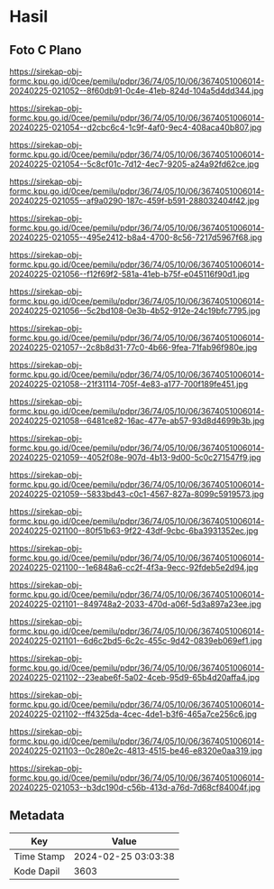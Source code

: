 # Hasil

## Foto C Plano

https://sirekap-obj-formc.kpu.go.id/0cee/pemilu/pdpr/36/74/05/10/06/3674051006014-20240225-021052--8f60db91-0c4e-41eb-824d-104a5d4dd344.jpg

https://sirekap-obj-formc.kpu.go.id/0cee/pemilu/pdpr/36/74/05/10/06/3674051006014-20240225-021054--d2cbc6c4-1c9f-4af0-9ec4-408aca40b807.jpg

https://sirekap-obj-formc.kpu.go.id/0cee/pemilu/pdpr/36/74/05/10/06/3674051006014-20240225-021054--5c8cf01c-7d12-4ec7-9205-a24a92fd62ce.jpg

https://sirekap-obj-formc.kpu.go.id/0cee/pemilu/pdpr/36/74/05/10/06/3674051006014-20240225-021055--af9a0290-187c-459f-b591-288032404f42.jpg

https://sirekap-obj-formc.kpu.go.id/0cee/pemilu/pdpr/36/74/05/10/06/3674051006014-20240225-021055--495e2412-b8a4-4700-8c56-7217d5967f68.jpg

https://sirekap-obj-formc.kpu.go.id/0cee/pemilu/pdpr/36/74/05/10/06/3674051006014-20240225-021056--f12f69f2-581a-41eb-b75f-e045116f90d1.jpg

https://sirekap-obj-formc.kpu.go.id/0cee/pemilu/pdpr/36/74/05/10/06/3674051006014-20240225-021056--5c2bd108-0e3b-4b52-912e-24c19bfc7795.jpg

https://sirekap-obj-formc.kpu.go.id/0cee/pemilu/pdpr/36/74/05/10/06/3674051006014-20240225-021057--2c8b8d31-77c0-4b66-9fea-71fab96f980e.jpg

https://sirekap-obj-formc.kpu.go.id/0cee/pemilu/pdpr/36/74/05/10/06/3674051006014-20240225-021058--21f31114-705f-4e83-a177-700f189fe451.jpg

https://sirekap-obj-formc.kpu.go.id/0cee/pemilu/pdpr/36/74/05/10/06/3674051006014-20240225-021058--6481ce82-16ac-477e-ab57-93d8d4699b3b.jpg

https://sirekap-obj-formc.kpu.go.id/0cee/pemilu/pdpr/36/74/05/10/06/3674051006014-20240225-021059--4052f08e-907d-4b13-9d00-5c0c271547f9.jpg

https://sirekap-obj-formc.kpu.go.id/0cee/pemilu/pdpr/36/74/05/10/06/3674051006014-20240225-021059--5833bd43-c0c1-4567-827a-8099c5919573.jpg

https://sirekap-obj-formc.kpu.go.id/0cee/pemilu/pdpr/36/74/05/10/06/3674051006014-20240225-021100--80f51b63-9f22-43df-9cbc-6ba3931352ec.jpg

https://sirekap-obj-formc.kpu.go.id/0cee/pemilu/pdpr/36/74/05/10/06/3674051006014-20240225-021100--1e6848a6-cc2f-4f3a-9ecc-92fdeb5e2d94.jpg

https://sirekap-obj-formc.kpu.go.id/0cee/pemilu/pdpr/36/74/05/10/06/3674051006014-20240225-021101--849748a2-2033-470d-a06f-5d3a897a23ee.jpg

https://sirekap-obj-formc.kpu.go.id/0cee/pemilu/pdpr/36/74/05/10/06/3674051006014-20240225-021101--6d6c2bd5-6c2c-455c-9d42-0839eb069ef1.jpg

https://sirekap-obj-formc.kpu.go.id/0cee/pemilu/pdpr/36/74/05/10/06/3674051006014-20240225-021102--23eabe6f-5a02-4ceb-95d9-65b4d20affa4.jpg

https://sirekap-obj-formc.kpu.go.id/0cee/pemilu/pdpr/36/74/05/10/06/3674051006014-20240225-021102--ff4325da-4cec-4de1-b3f6-465a7ce256c6.jpg

https://sirekap-obj-formc.kpu.go.id/0cee/pemilu/pdpr/36/74/05/10/06/3674051006014-20240225-021103--0c280e2c-4813-4515-be46-e8320e0aa319.jpg

https://sirekap-obj-formc.kpu.go.id/0cee/pemilu/pdpr/36/74/05/10/06/3674051006014-20240225-021053--b3dc190d-c56b-413d-a76d-7d68cf84004f.jpg


## Metadata

| Key        | Value               |
| ---------- | ------------------- |
| Time Stamp | 2024-02-25 03:03:38 |
| Kode Dapil | 3603                |



